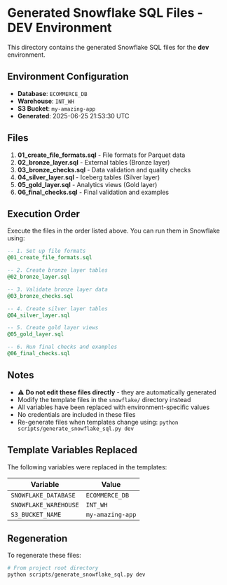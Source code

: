 # Generated Snowflake SQL Files - DEV Environment

This directory contains the generated Snowflake SQL files for the **dev** environment.

## Environment Configuration

- **Database**: `ECOMMERCE_DB`
- **Warehouse**: `INT_WH`
- **S3 Bucket**: `my-amazing-app`
- **Generated**: 2025-06-25 21:53:30 UTC

## Files

1. **01_create_file_formats.sql** - File formats for Parquet data
2. **02_bronze_layer.sql** - External tables (Bronze layer)
3. **03_bronze_checks.sql** - Data validation and quality checks
4. **04_silver_layer.sql** - Iceberg tables (Silver layer)
5. **05_gold_layer.sql** - Analytics views (Gold layer)
6. **06_final_checks.sql** - Final validation and examples

## Execution Order

Execute the files in the order listed above. You can run them in Snowflake using:

```sql
-- 1. Set up file formats
@01_create_file_formats.sql

-- 2. Create bronze layer tables
@02_bronze_layer.sql

-- 3. Validate bronze layer data
@03_bronze_checks.sql

-- 4. Create silver layer tables
@04_silver_layer.sql

-- 5. Create gold layer views
@05_gold_layer.sql

-- 6. Run final checks and examples
@06_final_checks.sql
```

## Notes

- ⚠️  **Do not edit these files directly** - they are automatically generated
- Modify the template files in the `snowflake/` directory instead
- All variables have been replaced with environment-specific values
- No credentials are included in these files
- Re-generate files when templates change using: `python scripts/generate_snowflake_sql.py dev`

## Template Variables Replaced

The following variables were replaced in the templates:

| Variable | Value |
|----------|-------|
| `SNOWFLAKE_DATABASE` | `ECOMMERCE_DB` |
| `SNOWFLAKE_WAREHOUSE` | `INT_WH` |
| `S3_BUCKET_NAME` | `my-amazing-app` |

## Regeneration

To regenerate these files:

```bash
# From project root directory
python scripts/generate_snowflake_sql.py dev
```
